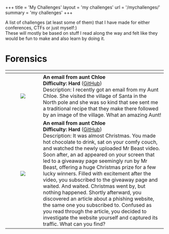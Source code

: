 +++
title = 'My Challenges'
layout = 'my challenges'
url = '/mychallenges/'
summary = 'my challenges'
+++

A list of challenges (at least some of them) that I have made for either conferences, CTFs or just myself:)  
These will mostly be based on stuff I read along the way and felt like they would be fun to make and also learn by doing it.  

# Forensics
<table>
    <thead>
        <tr>
            <th></th>
            <th></th>
        </tr>
    </thead>
    <tbody>
        <tr>
            <td>
                <figure class="align-center ">
                    <img loading="lazy" src="/posts/myctfs/ntuahack1.png" /> 
                </figure>
            </td>
            <td>
                <strong>An email from aunt Chloe<br>Difficulty: Hard</strong> (<a href="https://github.com/connar/PcapAnalysis">GitHub</a>) <br> Description: I recently got an email from my Aunt Chloe. She visited the village of Santa in the North pole and she was so kind that see sent me a traditional recipe that they make there followed by an image of the village. What an amazing Aunt!
            </td>
        </tr>
        <tr>
            <td>
                <figure class="align-center ">
                    <img loading="lazy" src="/posts/myctfs/ntuahack1.png" /> 
                </figure>
            </td>
            <td>
                <strong>An email from aunt Chloe<br>Difficulty: Hard</strong> (<a href="https://github.com/connar/PcapAnalysis">GitHub</a>) <br> Description: It was almost Christmas. You made hot chocolate to drink, sat on your comfy couch, and watched the newly uploaded Mr Beast video. Soon after, an ad appeared on your screen that led to a giveaway page seemingly run by Mr Beast, offering a huge Christmas prize for a few lucky winners. Filled with excitement after the video, you subscribed to the giveaway page and waited. And waited. Christmas went by, but nothing happened. Shortly afterward, you discovered an article about a phishing website, the same one you subscribed to. Confused as you read through the article, you decided to investigate the website yourself and captured its traffic. What can you find?
            </td>
        </tr>
    </tbody>
</table>
